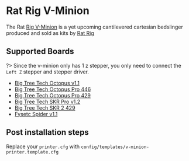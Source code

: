 # Rat Rig V-Minion

The Rat [Rig V-Minion](https://www.youtube.com/watch?v=QXFAqerE9ws) is a yet upcoming cantilevered cartesian bedslinger produced and sold as kits by [Rat Rig](https://www.ratrig.com)

## Supported Boards

?> Since the v-minion only has 1 z stepper, you only need to connect the `Left Z` stepper and stepper driver.

- [Big Tree Tech Octopus v1.1](boards/btt/octopus-11.md)
- [Big Tree Tech Octopus Pro 446](boards/btt/octopus-pro-446.md)
- [Big Tree Tech Octopus Pro 429](boards/btt/octopus-pro-429.md)
- [Big Tree Tech SKR Pro v1.2](boards/btt/skr-pro-12.md)
- [Big Tree Tech SKR 2 429](boards/btt/skr-2-429.md)
- [Fysetc Spider v1.1](boards/fysetc/spider-11.md)

## Post installation steps

Replace your `printer.cfg` with `config/templates/v-minion-printer.template.cfg`
